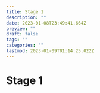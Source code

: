 ```yaml
---
title: Stage 1
description: ""
date: 2023-01-08T23:49:41.664Z
preview: ""
draft: false
tags: ""
categories: ""
lastmod: 2023-01-09T01:14:25.022Z
---
```

# Stage 1